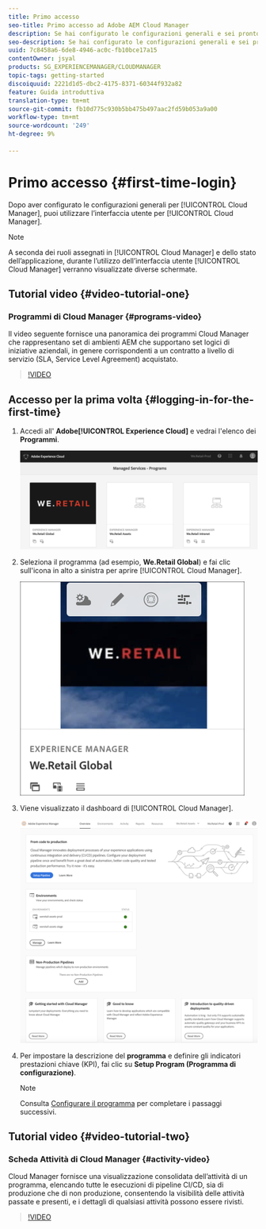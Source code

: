 ```yaml
---
title: Primo accesso
seo-title: Primo accesso ad Adobe AEM Cloud Manager
description: Se hai configurato le configurazioni generali e sei pronto per utilizzare Cloud Manager per la prima volta, segui questa pagina.
seo-description: Se hai configurato le configurazioni generali e sei pronto per utilizzare Adobe AEM Cloud Manager per la prima volta, segui questa pagina.
uuid: 7c8458a6-6de8-4946-ac0c-fb10bce17a15
contentOwner: jsyal
products: SG_EXPERIENCEMANAGER/CLOUDMANAGER
topic-tags: getting-started
discoiquuid: 2221d1d5-dbc2-4175-8371-60344f932a82
feature: Guida introduttiva
translation-type: tm+mt
source-git-commit: fb10d775c930b5bb475b497aac2fd59b053a9a00
workflow-type: tm+mt
source-wordcount: '249'
ht-degree: 9%

---
```



# Primo accesso {#first-time-login}

Dopo aver configurato le configurazioni generali per [!UICONTROL Cloud Manager], puoi utilizzare l’interfaccia utente per [!UICONTROL Cloud Manager].

>[!NOTE]
>A seconda dei ruoli assegnati in [!UICONTROL Cloud Manager] e dello stato dell’applicazione, durante l’utilizzo dell’interfaccia utente [!UICONTROL Cloud Manager] verranno visualizzate diverse schermate.

## Tutorial video {#video-tutorial-one}

### Programmi di Cloud Manager {#programs-video}

Il video seguente fornisce una panoramica dei programmi Cloud Manager che rappresentano set di ambienti AEM che supportano set logici di iniziative aziendali, in genere corrispondenti a un contratto a livello di servizio (SLA, Service Level Agreement) acquistato.

>[!VIDEO](https://video.tv.adobe.com/v/26313/)

## Accesso per la prima volta {#logging-in-for-the-first-time}

1. Accedi all&#39; **Adobe[!UICONTROL Experience Cloud]** e vedrai l&#39;elenco dei **Programmi**.

   ![](assets/screen_shot_2018-06-04at120643pm.png)

1. Seleziona il programma (ad esempio, **We.Retail Global**) e fai clic sull&#39;icona in alto a sinistra per aprire [!UICONTROL Cloud Manager].

   ![](assets/first-timea1.png)

1. Viene visualizzato il dashboard di [!UICONTROL Cloud Manager].

   ![](assets/FirstLogin1.png)

1. Per impostare la descrizione del **programma** e definire gli indicatori prestazioni chiave (KPI), fai clic su **Setup Program (Programma di configurazione)**.

   >[!NOTE]
   >
   >Consulta [Configurare il programma](https://helpx.adobe.com/experience-manager/cloud-manager/using/setting-up-program.html) per completare i passaggi successivi.

## Tutorial video {#video-tutorial-two}

### Scheda Attività di Cloud Manager {#activity-video}

Cloud Manager fornisce una visualizzazione consolidata dell’attività di un programma, elencando tutte le esecuzioni di pipeline CI/CD, sia di produzione che di non produzione, consentendo la visibilità delle attività passate e presenti, e i dettagli di qualsiasi attività possono essere rivisti.

>[!VIDEO](https://video.tv.adobe.com/v/26313/)